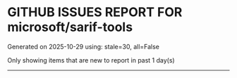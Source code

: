 
# GITHUB ISSUES REPORT FOR microsoft/sarif-tools


Generated on 2025-10-29 using: stale=30, all=False


Only showing items that are new to report in past 1 day(s)


---





















